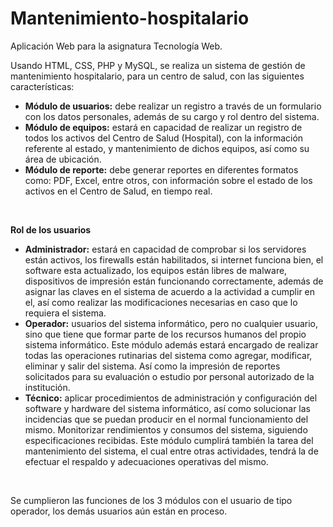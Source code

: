 # Mantenimiento-hospitalario
Aplicación Web para la asignatura Tecnología Web.

Usando HTML, CSS, PHP y MySQL, se realiza un sistema de gestión de mantenimiento hospitalario, para un centro de salud, con las siguientes características:

* **Módulo de usuarios:** debe realizar un registro a través de un formulario con los datos personales, además de su cargo y rol dentro del sistema.
* **Módulo de equipos:** estará en capacidad de realizar un registro de todos los activos del Centro de Salud (Hospital), con la información referente al estado, y mantenimiento de dichos equipos, así como su área de ubicación.
* **Módulo de reporte:** debe generar reportes en diferentes formatos como: PDF, Excel, entre otros, con información sobre el estado de los activos en el Centro de Salud, en tiempo real.

&nbsp;

**Rol de los usuarios**

* **Administrador:** estará en capacidad de comprobar si los servidores están activos, los firewalls están habilitados, si internet funciona bien, el software esta actualizado, los equipos están libres de malware, dispositivos de impresión están funcionando correctamente, además de asignar las claves en el sistema de acuerdo a la actividad a cumplir en el, así como realizar las modificaciones necesarias en caso que lo requiera el sistema.
* **Operador:** usuarios del sistema informático, pero no cualquier usuario, sino que tiene que formar parte de los recursos humanos del propio sistema informático. Este módulo además estará encargado de realizar todas las operaciones rutinarias del sistema como agregar, modificar, eliminar y salir del sistema. Así como la impresión de reportes solicitados para su evaluación o estudio por personal autorizado de la institución.
* **Técnico:** aplicar procedimientos de administración y configuración del software y hardware del sistema informático, así como solucionar las incidencias que se puedan producir en el normal funcionamiento del mismo. Monitorizar rendimientos y consumos del sistema, siguiendo especificaciones recibidas. Este módulo cumplirá también la tarea del mantenimiento del sistema, el cual entre otras actividades, tendrá la de efectuar el respaldo y adecuaciones operativas del mismo.

&nbsp;

Se cumplieron las funciones de los 3 módulos con el usuario de tipo operador, los demás usuarios aún están en proceso.